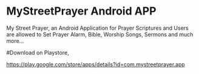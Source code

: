 # MyStreetPrayer Android APP
My Street Prayer, an Android Application for Prayer Scriptures and Users are allowed to Set Prayer Alarm, Bible, Worship Songs, Sermons and much more...

#Download on Playstore,

https://play.google.com/store/apps/details?id=com.mystreetprayer.app
